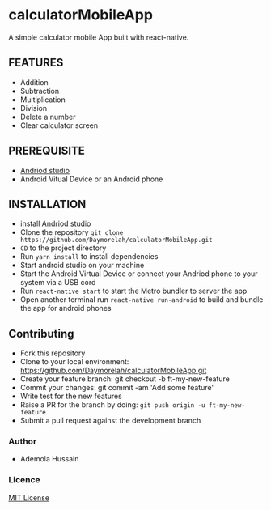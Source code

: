 # calculatorMobileApp
A simple calculator mobile App built with react-native.

## FEATURES
* Addition
* Subtraction
* Multiplication
* Division
* Delete a number
* Clear calculator screen

## PREREQUISITE
* [Andriod studio](https://developer.android.com/studio)
* Android Vitual Device or an Android phone

## INSTALLATION
 * install [Andriod studio](https://developer.android.com/studio)
 * Clone the repository `git clone https://github.com/Daymorelah/calculatorMobileApp.git` 
 * `CD` to the project directory
 * Run `yarn install` to install dependencies
 * Start android studio on your machine
 * Start the Android Virtual Device or connect your Andriod phone to your system via a USB cord
 * Run `react-native start` to start the Metro bundler to server the app
 * Open another terminal run `react-native run-android` to build and bundle the app for android phones
 
 ## Contributing
* Fork this repository
* Clone to your local environment: https://github.com/Daymorelah/calculatorMobileApp.git
* Create your feature branch: git checkout -b ft-my-new-feature
* Commit your changes: git commit -am 'Add some feature'
* Write test for the new features
* Raise a PR for the branch by doing:  `git push origin -u ft-my-new-feature`
* Submit a pull request against the development branch

### Author
* Ademola Hussain

### Licence
[MIT License](https://github.com/Daymorelah/calculatorMobileApp/blob/development/LICENSE)
